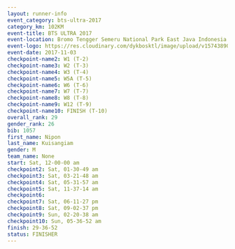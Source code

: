 ```yaml
---
layout: runner-info 
event_category: bts-ultra-2017 
category_km: 102KM 
event-title: BTS ULTRA 2017 
event-location: Bromo Tengger Semeru National Park East Java Indonesia 
event-logo: https://res.cloudinary.com/dykbosktl/image/upload/v1574389068/Logo/btsultra-profilpic_qfpjxb.png 
event-date: 2017-11-03 
checkpoint-name2: W1 (T-2) 
checkpoint-name3: W2 (T-3) 
checkpoint-name4: W3 (T-4) 
checkpoint-name5: W5A (T-5) 
checkpoint-name6: W6 (T-6) 
checkpoint-name7: W7 (T-7) 
checkpoint-name8: W8 (T-8) 
checkpoint-name9: W12 (T-9) 
checkpoint-name10: FINISH (T-10) 
overall_rank: 29
gender_rank: 26
bib: 1057
first_name: Nipon
last_name: Kuisangiam
gender: M
team_name: None
start: Sat, 12-00-00 am
checkpoint2: Sat, 01-30-49 am
checkpoint3: Sat, 03-21-48 am
checkpoint4: Sat, 05-31-57 am
checkpoint5: Sat, 11-37-14 am
checkpoint6: 
checkpoint7: Sat, 06-11-27 pm
checkpoint8: Sat, 09-02-37 pm
checkpoint9: Sun, 02-20-38 am
checkpoint10: Sun, 05-36-52 am
finish: 29-36-52
status: FINISHER
---
```

